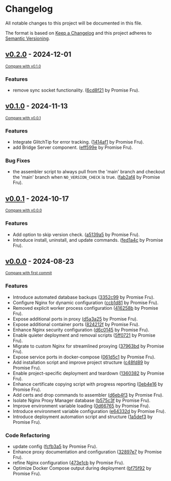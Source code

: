 # Changelog

All notable changes to this project will be documented in this file.

The format is based on [Keep a Changelog](http://keepachangelog.com/en/1.0.0/)
and this project adheres to [Semantic Versioning](http://semver.org/spec/v2.0.0.html).

<!-- insertion marker -->
## [v0.2.0](https://github.com/smswithoutborders/assembler/releases/tag/v0.2.0) - 2024-12-01

<small>[Compare with v0.1.0](https://github.com/smswithoutborders/assembler/compare/v0.1.0...v0.2.0)</small>

### Features

- remove sync socket functionality. ([6cd8f21](https://github.com/smswithoutborders/assembler/commit/6cd8f211e38c2960113f582fe2b5ff1a4c7b015e) by Promise Fru).

## [v0.1.0](https://github.com/smswithoutborders/assembler/releases/tag/v0.1.0) - 2024-11-13

<small>[Compare with v0.0.1](https://github.com/smswithoutborders/assembler/compare/v0.0.1...v0.1.0)</small>

### Features

- Integrate GlitchTip for error tracking. ([1414af1](https://github.com/smswithoutborders/assembler/commit/1414af15426ce5ddf3d7b3c464e8d58960c07ee4) by Promise Fru).
- add Bridge Server component. ([eff599e](https://github.com/smswithoutborders/assembler/commit/eff599ed9c339f4323f470313c2caa91c52727d5) by Promise Fru).

### Bug Fixes

- the assembler script to always pull from the 'main' branch and checkout the 'main' branch when `NO_VERSION_CHECK` is true. ([fab2af4](https://github.com/smswithoutborders/assembler/commit/fab2af4bba28de4d6dc638e10d083fef9159edb6) by Promise Fru).

## [v0.0.1](https://github.com/smswithoutborders/assembler/releases/tag/v0.0.1) - 2024-10-17

<small>[Compare with v0.0.0](https://github.com/smswithoutborders/assembler/compare/v0.0.0...v0.0.1)</small>

### Features

- Add option to skip version check. ([a5139a5](https://github.com/smswithoutborders/assembler/commit/a5139a5c1bfcb84484df1372ec476f331e5b032f) by Promise Fru).
- Introduce install, uninstall, and update commands. ([fed1a4c](https://github.com/smswithoutborders/assembler/commit/fed1a4cb32ad71c92acdc303b6c66814b7486c92) by Promise Fru).

## [v0.0.0](https://github.com/smswithoutborders/assembler/releases/tag/v0.0.0) - 2024-08-23

<small>[Compare with first commit](https://github.com/smswithoutborders/assembler/compare/1a5def3631992e34b86de43524beb9d6963ff3e1...v0.0.0)</small>

### Features

- Introduce automated database backups ([3352c99](https://github.com/smswithoutborders/assembler/commit/3352c99f8ff2142a066f67e2fe53e1af3d66e58c) by Promise Fru).
- Configure Nginx for dynamic configuration ([ccb1d81](https://github.com/smswithoutborders/assembler/commit/ccb1d81c1b6173061fc4ab9b270ba26ef687a733) by Promise Fru).
- Removed explicit worker process configuration ([416258b](https://github.com/smswithoutborders/assembler/commit/416258bf1800c8cd6e6c4ce0425e0a2981f6f3a5) by Promise Fru).
- Expose additional ports in proxy ([d5a3a25](https://github.com/smswithoutborders/assembler/commit/d5a3a2530bf3f49227098589fa195a4f0d34c6b4) by Promise Fru).
- Expose additional container ports ([824212f](https://github.com/smswithoutborders/assembler/commit/824212fdedb2d240a446d72ab7b6e02fb0493e5c) by Promise Fru).
- Enhance Nginx security configuration ([d6c0145](https://github.com/smswithoutborders/assembler/commit/d6c01450a90f6ce3ce29056db874f77875e034ba) by Promise Fru).
- Enable quieter deployment and removal scripts ([5ff0721](https://github.com/smswithoutborders/assembler/commit/5ff07211bcb527c5531308cf8c86407fb0cd3473) by Promise Fru).
- Migrate to custom Nginx for streamlined proxying ([37963bd](https://github.com/smswithoutborders/assembler/commit/37963bd4f4f2d9a93f89493fb4226e19e0d0f45c) by Promise Fru).
- Expose service ports in docker-compose ([061d5c1](https://github.com/smswithoutborders/assembler/commit/061d5c1aef8ed7602eb5226e1b35f6057db4f87f) by Promise Fru).
- Add installation script and improve project structure ([c48fd89](https://github.com/smswithoutborders/assembler/commit/c48fd89290ea14dc07b7f8f167961592a75fcd8e) by Promise Fru).
- Enable project-specific deployment and teardown ([1360382](https://github.com/smswithoutborders/assembler/commit/13603824abc698c42a9971b010b1ac60149fd5f6) by Promise Fru).
- Enhance certificate copying script with progress reporting ([0eb4e16](https://github.com/smswithoutborders/assembler/commit/0eb4e1649501c8eb8bc898666de71737a644b88a) by Promise Fru).
- Add certs and drop commands to assembler ([d6eb4f3](https://github.com/smswithoutborders/assembler/commit/d6eb4f389569fe06c0bc5eca60ebde3cea4f1f41) by Promise Fru).
- Isolate Nginx Proxy Manager database ([b575c3f](https://github.com/smswithoutborders/assembler/commit/b575c3f53023b18a315b1d910f9cb2e0cd52d9ca) by Promise Fru).
- Improve environment variable loading ([0d66765](https://github.com/smswithoutborders/assembler/commit/0d66765c6e4ae9945393efdc91fb47a66e26156b) by Promise Fru).
- Introduce environment variable configuration ([e64332d](https://github.com/smswithoutborders/assembler/commit/e64332d03af377510050a5e7e4df2fc5f7181065) by Promise Fru).
- Introduce deployment automation script and structure ([1a5def3](https://github.com/smswithoutborders/assembler/commit/1a5def3631992e34b86de43524beb9d6963ff3e1) by Promise Fru).

### Code Refactoring

- update config ([fcfb3a5](https://github.com/smswithoutborders/assembler/commit/fcfb3a541eaa631e579f106df1c8e3d818c17e0e) by Promise Fru).
- Enhance proxy documentation and configuration ([32897e7](https://github.com/smswithoutborders/assembler/commit/32897e77f605848dd28042f99363d3dbd1045d3e) by Promise Fru).
- refine Nginx configuration ([473e1cb](https://github.com/smswithoutborders/assembler/commit/473e1cb88a97006fb8a2310109605139372991b9) by Promise Fru).
- Optimize Docker Compose output during deployment ([bf75f92](https://github.com/smswithoutborders/assembler/commit/bf75f9266c0a534a4477d723606b11d52d4bf32f) by Promise Fru).

